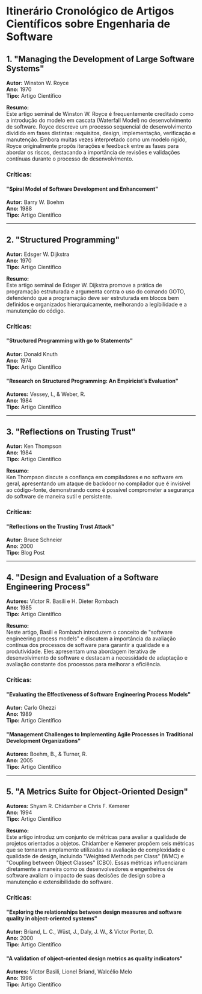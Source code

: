 # Itinerário Cronológico de Artigos Científicos sobre Engenharia de Software

## **1. "Managing the Development of Large Software Systems"**  
**Autor:** Winston W. Royce  
**Ano:** 1970  
**Tipo:** Artigo Científico

**Resumo:**  
Este artigo seminal de Winston W. Royce é frequentemente creditado como a introdução do modelo em cascata (Waterfall Model) no desenvolvimento de software. Royce descreve um processo sequencial de desenvolvimento dividido em fases distintas: requisitos, design, implementação, verificação e manutenção. Embora muitas vezes interpretado como um modelo rígido, Royce originalmente propôs iterações e feedback entre as fases para abordar os riscos, destacando a importância de revisões e validações contínuas durante o processo de desenvolvimento.

### **Críticas:**

#### **"Spiral Model of Software Development and Enhancement"**  
**Autor:** Barry W. Boehm  
**Ano:** 1988  
**Tipo:** Artigo Científico

---

## **2. "Structured Programming"**  
**Autor:** Edsger W. Dijkstra  
**Ano:** 1970  
**Tipo:** Artigo Científico

**Resumo:**  
Este artigo seminal de Edsger W. Dijkstra promove a prática de programação estruturada e argumenta contra o uso do comando GOTO, defendendo que a programação deve ser estruturada em blocos bem definidos e organizados hierarquicamente, melhorando a legibilidade e a manutenção do código.

### **Críticas:**

#### **"Structured Programming with go to Statements"**  
**Autor:** Donald Knuth  
**Ano:** 1974  
**Tipo:** Artigo Científico

#### **"Research on Structured Programming: An Empiricist’s Evaluation"**  
**Autores:** Vessey, I., & Weber, R.  
**Ano:** 1984  
**Tipo:** Artigo Científico

---

## **3. "Reflections on Trusting Trust"**  
**Autor:** Ken Thompson  
**Ano:** 1984  
**Tipo:** Artigo Científico

**Resumo:**  
Ken Thompson discute a confiança em compiladores e no software em geral, apresentando um ataque de backdoor no compilador que é invisível ao código-fonte, demonstrando como é possível comprometer a segurança do software de maneira sutil e persistente.

### **Críticas:**

#### **"Reflections on the Trusting Trust Attack"**  
**Autor:** Bruce Schneier  
**Ano:** 2000  
**Tipo:** Blog Post

---

## **4. "Design and Evaluation of a Software Engineering Process"**  
**Autores:** Victor R. Basili e H. Dieter Rombach  
**Ano:** 1985  
**Tipo:** Artigo Científico

**Resumo:**  
Neste artigo, Basili e Rombach introduzem o conceito de "software engineering process models" e discutem a importância da avaliação contínua dos processos de software para garantir a qualidade e a produtividade. Eles apresentam uma abordagem iterativa de desenvolvimento de software e destacam a necessidade de adaptação e avaliação constante dos processos para melhorar a eficiência.

### **Críticas:**

#### **"Evaluating the Effectiveness of Software Engineering Process Models"**  
**Autor:** Carlo Ghezzi  
**Ano:** 1989  
**Tipo:** Artigo Científico

#### **"Management Challenges to Implementing Agile Processes in Traditional Development Organizations"**  
**Autores:** Boehm, B., & Turner, R.  
**Ano:** 2005  
**Tipo:** Artigo Científico

---

## **5. "A Metrics Suite for Object-Oriented Design"**  
**Autores:** Shyam R. Chidamber e Chris F. Kemerer  
**Ano:** 1994  
**Tipo:** Artigo Científico

**Resumo:**  
Este artigo introduz um conjunto de métricas para avaliar a qualidade de projetos orientados a objetos. Chidamber e Kemerer propõem seis métricas que se tornaram amplamente utilizadas na avaliação de complexidade e qualidade de design, incluindo "Weighted Methods per Class" (WMC) e "Coupling between Object Classes" (CBO). Essas métricas influenciaram diretamente a maneira como os desenvolvedores e engenheiros de software avaliam o impacto de suas decisões de design sobre a manutenção e extensibilidade do software.

### **Críticas:**

#### **"Exploring the relationships between design measures and software quality in object-oriented systems"**  
**Autor:** Briand, L. C., Wüst, J., Daly, J. W., & Victor Porter, D.  
**Ano:** 2000  
**Tipo:** Artigo Científico

#### **"A validation of object-oriented design metrics as quality indicators"**  
**Autores:** Victor Basili, Lionel Briand, Walcélio Melo  
**Ano:** 1996  
**Tipo:** Artigo Científico
